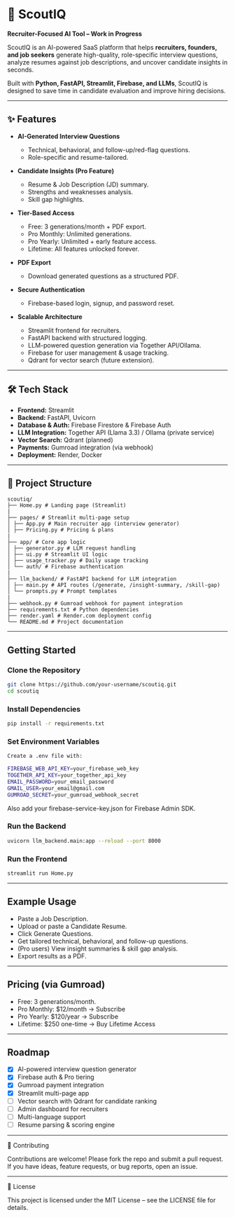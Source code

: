 # 🚀 ScoutIQ
**Recruiter-Focused AI Tool – Work in Progress**

ScoutIQ is an AI-powered SaaS platform that helps **recruiters, founders, and job seekers** generate high-quality, role-specific interview questions, analyze resumes against job descriptions, and uncover candidate insights in seconds.  

Built with **Python, FastAPI, Streamlit, Firebase, and LLMs**, ScoutIQ is designed to save time in candidate evaluation and improve hiring decisions.

---

## ✨ Features

- **AI-Generated Interview Questions**
  - Technical, behavioral, and follow-up/red-flag questions.
  - Role-specific and resume-tailored.

- **Candidate Insights (Pro Feature)**
  - Resume & Job Description (JD) summary.
  - Strengths and weaknesses analysis.
  - Skill gap highlights.

- **Tier-Based Access**
  - Free: 3 generations/month + PDF export.
  - Pro Monthly: Unlimited generations.
  - Pro Yearly: Unlimited + early feature access.
  - Lifetime: All features unlocked forever.

- **PDF Export**
  - Download generated questions as a structured PDF.

- **Secure Authentication**
  - Firebase-based login, signup, and password reset.

- **Scalable Architecture**
  - Streamlit frontend for recruiters.
  - FastAPI backend with structured logging.
  - LLM-powered question generation via Together API/Ollama.
  - Firebase for user management & usage tracking.
  - Qdrant for vector search (future extension).

---

## 🛠️ Tech Stack

- **Frontend:** Streamlit  
- **Backend:** FastAPI, Uvicorn  
- **Database & Auth:** Firebase Firestore & Firebase Auth  
- **LLM Integration:** Together API (Llama 3.3) / Ollama (private service)  
- **Vector Search:** Qdrant (planned)  
- **Payments:** Gumroad integration (via webhook)  
- **Deployment:** Render, Docker  

---

## 📂 Project Structure
```
scoutiq/
├── Home.py # Landing page (Streamlit)
|
├── pages/ # Streamlit multi-page setup
│ ├── App.py # Main recruiter app (interview generator)
│ ├── Pricing.py # Pricing & plans
|
├── app/ # Core app logic
│ ├── generator.py # LLM request handling
│ ├── ui.py # Streamlit UI logic
│ ├── usage_tracker.py # Daily usage tracking
│ └── auth/ # Firebase authentication
|
├── llm_backend/ # FastAPI backend for LLM integration
│ ├── main.py # API routes (/generate, /insight-summary, /skill-gap)
│ └── prompts.py # Prompt templates
|
├── webhook.py # Gumroad webhook for payment integration
├── requirements.txt # Python dependencies
├── render.yaml # Render.com deployment config
└── README.md # Project documentation
```

---

## Getting Started

### Clone the Repository
```bash
git clone https://github.com/your-username/scoutiq.git
cd scoutiq
```

### Install Dependencies
```bash
pip install -r requirements.txt
```

### Set Environment Variables
```bash
Create a .env file with:

FIREBASE_WEB_API_KEY=your_firebase_web_key
TOGETHER_API_KEY=your_together_api_key
EMAIL_PASSWORD=your_email_password
GMAIL_USER=your_email@gmail.com
GUMROAD_SECRET=your_gumroad_webhook_secret
```

Also add your firebase-service-key.json for Firebase Admin SDK.

### Run the Backend
```bash
uvicorn llm_backend.main:app --reload --port 8000
```

### Run the Frontend
```bash
streamlit run Home.py
```

---
## Example Usage

- Paste a Job Description.
- Upload or paste a Candidate Resume.
- Click Generate Questions.
- Get tailored technical, behavioral, and follow-up questions.
- (Pro users) View insight summaries & skill gap analysis.
- Export results as a PDF.

---
## Pricing (via Gumroad)

- Free: 3 generations/month.
- Pro Monthly: $12/month → Subscribe
- Pro Yearly: $120/year → Subscribe
- Lifetime: $250 one-time → Buy Lifetime Access
---

## Roadmap

- [x] AI-powered interview question generator  
- [x] Firebase auth & Pro tiering  
- [x] Gumroad payment integration  
- [x] Streamlit multi-page app  
- [ ] Vector search with Qdrant for candidate ranking  
- [ ] Admin dashboard for recruiters  
- [ ] Multi-language support  
- [ ] Resume parsing & scoring engine  

---
🤝 Contributing

Contributions are welcome! Please fork the repo and submit a pull request.
If you have ideas, feature requests, or bug reports, open an issue.

---
📜 License

This project is licensed under the MIT License – see the LICENSE
 file for details.
